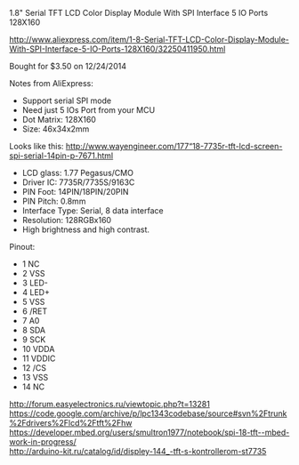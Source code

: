 1.8" Serial TFT LCD Color Display Module With SPI Interface 5 IO Ports 128X160

http://www.aliexpress.com/item/1-8-Serial-TFT-LCD-Color-Display-Module-With-SPI-Interface-5-IO-Ports-128X160/32250411950.html

Bought for $3.50 on 12/24/2014

Notes from AliExpress:
* Support serial SPI mode
* Need just 5 IOs Port from your MCU
* Dot Matrix: 128X160
* Size: 46x34x2mm

Looks like this: http://www.wayengineer.com/177“18-7735r-tft-lcd-screen-spi-serial-14pin-p-7671.html
* LCD glass: 1.77 Pegasus/CMO 
* Driver IC: 7735R/7735S/9163C 
* PIN Foot: 14PIN/18PIN/20PIN 
* PIN Pitch: 0.8mm 
* Interface Type: Serial, 8 data interface 
* Resolution: 128RGBx160 
* High brightness and high contrast.

Pinout:
* 1 NC
* 2 VSS
* 3 LED-
* 4 LED+
* 5 VSS
* 6 /RET
* 7 A0
* 8 SDA
* 9 SCK
* 10 VDDA
* 11 VDDIC
* 12 /CS
* 13 VSS
* 14 NC

http://forum.easyelectronics.ru/viewtopic.php?t=13281<br>
https://code.google.com/archive/p/lpc1343codebase/source#svn%2Ftrunk%2Fdrivers%2Flcd%2Ftft%2Fhw<br>
https://developer.mbed.org/users/smultron1977/notebook/spi-18-tft--mbed-work-in-progress/<br>
http://arduino-kit.ru/catalog/id/displey-144_-tft-s-kontrollerom-st7735<br>
